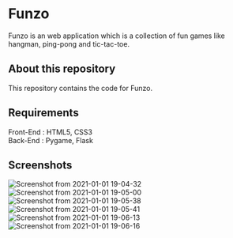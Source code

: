 # Funzo

Funzo is an web application which is a collection of fun games like hangman, ping-pong and tic-tac-toe.

## About this repository

This repository contains the code for Funzo.

## Requirements

Front-End : HTML5, CSS3                                                                                   
Back-End : Pygame, Flask

## Screenshots
![Screenshot from 2021-01-01 19-04-32](https://user-images.githubusercontent.com/73954439/103440080-caf07c80-4c68-11eb-8080-9dbfad7fe471.png)
![Screenshot from 2021-01-01 19-05-00](https://user-images.githubusercontent.com/73954439/103440082-cf1c9a00-4c68-11eb-9949-8e3db2f29645.png)
![Screenshot from 2021-01-01 19-05-38](https://user-images.githubusercontent.com/73954439/103440083-d0e65d80-4c68-11eb-970f-97a231af5d7e.png)
![Screenshot from 2021-01-01 19-05-41](https://user-images.githubusercontent.com/73954439/103440085-d2178a80-4c68-11eb-846a-62b12bc074bd.png)
![Screenshot from 2021-01-01 19-06-13](https://user-images.githubusercontent.com/73954439/103440086-d2b02100-4c68-11eb-814e-80d8faa1395f.png)
![Screenshot from 2021-01-01 19-06-16](https://user-images.githubusercontent.com/73954439/103440088-d5127b00-4c68-11eb-88e7-24b19030ed74.png)

